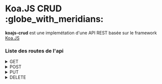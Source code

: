 <h1>Koa.JS CRUD :globe_with_meridians:</h1>
<p><b>koajs-crud</b> est une implemétation d'une API REST basée sur le framework <a href="https://koa.js">Koa.JS</a></p>

<h3>Liste des routes de l'api</h3>
<details>
	<summary>GET</summary>
	<p>/users/ -> Récupération de tous les utilisateurs depuis la BD</p>
	<p>/users/[id] -> Récupération d'un utilisateur en connaisant son ID</p>
</details>
<details>
	<summary>POST</summary>
	<p>/users/ -> Creation d'un nouvel utilisateur dans la BD</p>
</details>
<details>
	<summary>PUT</summary>
	<p>/users/[id] -> Mofication des informations d'un utilisateur en connaisant son ID</p>
</details>
<details>
	<summary>DELETE</summary>
	<p>/users/[id] -> Suppression d'un utilisateur en connaisant son ID</p>
</details>
